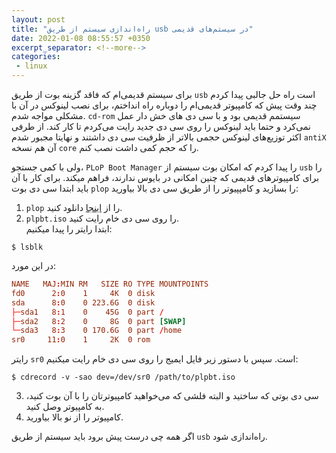 ```yaml
---
layout: post
title: "راه‌اندازی سیستم از طریق usb در سیستم‌های قدیمی"
date: 2022-01-08 08:55:57 +0350
excerpt_separator: <!--more-->
categories:
 - linux
---
```

برای سیستم‌ قدیمی‌ام که فاقد گزینه بوت از طریق `usb` است راه حل جالبی پیدا کردم  
چند وقت پیش که کامپیوتر قدیمی‌ام را دوباره راه انداختم، برای نصب لینوکس در آن با مشکلی مواجه شدم. `cd-rom` سیستمم قدیمی بود و با سی دی های خش دار عمل نمی‌کرد و حتما باید لینوکس را روی سی دی جدید رایت می‌کردم تا کار کند. از طرفی اکثر توزیع‌های لینوکس حجمی بالاتر از ظرفیت سی دی داشتند و نهایتا مجبور شدم `antiX` آن هم نسخه `core` را که حجم کمی داشت نصب کنم.  
<!--more-->
ولی با کمی جستجو، `PLoP Boot Manager` را پیدا کردم که امکان بوت سیستم از `usb` را برای کامپیوترهای قدیمی که چنین امکانی در بایوس ندارند، فراهم میکند. برای کار با آن باید ابتدا سی دی بوت `plop` را بسازید و کامپپیوتر را از طریق سی دی بالا بیاورید:  
1. `plop` را از [اینجا](https://download.plop.at/files/bootmngr/plpbt-5.0.15.zip) دانلود کنید.
2. `plpbt.iso` را روی سی دی خام رایت کنید.  
ابتدا رایتر را پیدا میکنیم:  
```console
$ lsblk
```  
در این مورد:  
```conf
NAME   MAJ:MIN RM   SIZE RO TYPE MOUNTPOINTS
fd0      2:0    1     4K  0 disk
sda      8:0    0 223.6G  0 disk
├─sda1   8:1    0    45G  0 part /
├─sda2   8:2    0     8G  0 part [SWAP]
└─sda3   8:3    0 170.6G  0 part /home
sr0     11:0    1     2K  0 rom
```  
رایتر `sr0` است.
سپس با دستور زیر فایل ایمیج را روی سی دی خام رایت میکنیم:
```console
$ cdrecord -v -sao dev=/dev/sr0 /path/to/plpbt.iso
```  
3. سی دی بوتی که ساختید و البته فلشی که می‌خواهید کامپیوترتان را با آن بوت کنید، به کامپیوتر وصل کنید.
4. کامپیوتر را از نو بالا بیاورید.

اگر همه چی درست پیش برود باید سیستم از طریق `usb` راه‌اندازی شود.
